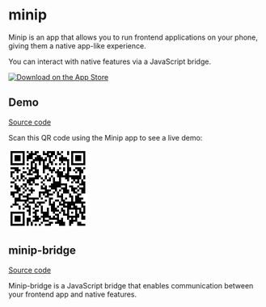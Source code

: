 # minip

Minip is an app that allows you to run frontend applications on your phone, giving them a native app-like experience.

You can interact with native features via a JavaScript bridge.

<a href="https://apps.apple.com/us/app/minip-editor/id6463115915" target="_blank"><img width="150" alt="Download on the App Store" src="https://developer.apple.com/assets/elements/badges/download-on-the-app-store.svg"/></a>

## Demo

[Source code](https://github.com/Yosorable/minip-demo)

Scan this QR code using the Minip app to see a live demo:

![](qrcode.jpg)

## minip-bridge

[Source code](https://github.com/Yosorable/minip-bridge)

Minip-bridge is a JavaScript bridge that enables communication between your frontend app and native features.
